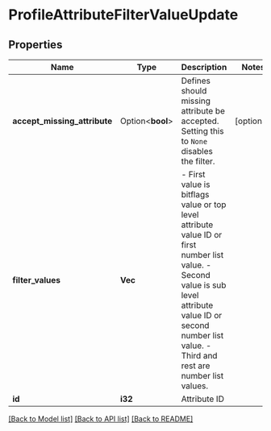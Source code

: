 # ProfileAttributeFilterValueUpdate

## Properties

Name | Type | Description | Notes
------------ | ------------- | ------------- | -------------
**accept_missing_attribute** | Option<**bool**> | Defines should missing attribute be accepted.  Setting this to `None` disables the filter. | [optional]
**filter_values** | **Vec<i32>** | - First value is bitflags value or top level attribute value ID or first number list value. - Second value is sub level attribute value ID or second number list value. - Third and rest are number list values. | 
**id** | **i32** | Attribute ID | 

[[Back to Model list]](../README.md#documentation-for-models) [[Back to API list]](../README.md#documentation-for-api-endpoints) [[Back to README]](../README.md)


